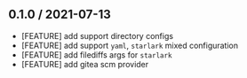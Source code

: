 ## 0.1.0 / 2021-07-13

* [FEATURE] add support directory configs
* [FEATURE] add support `yaml`, `starlark` mixed configuration
* [FEATURE] add filediffs args for `starlark`
* [FEATURE] add gitea scm provider
